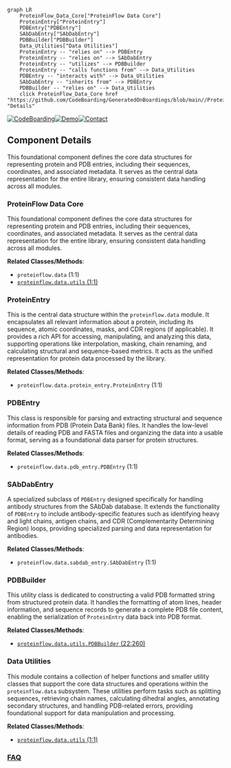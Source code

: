 ```mermaid
graph LR
    ProteinFlow_Data_Core["ProteinFlow Data Core"]
    ProteinEntry["ProteinEntry"]
    PDBEntry["PDBEntry"]
    SAbDabEntry["SAbDabEntry"]
    PDBBuilder["PDBBuilder"]
    Data_Utilities["Data Utilities"]
    ProteinEntry -- "relies on" --> PDBEntry
    ProteinEntry -- "relies on" --> SAbDabEntry
    ProteinEntry -- "utilizes" --> PDBBuilder
    ProteinEntry -- "calls functions from" --> Data_Utilities
    PDBEntry -- "interacts with" --> Data_Utilities
    SAbDabEntry -- "inherits from" --> PDBEntry
    PDBBuilder -- "relies on" --> Data_Utilities
    click ProteinFlow_Data_Core href "https://github.com/CodeBoarding/GeneratedOnBoardings/blob/main//ProteinFlow/ProteinFlow_Data_Core.md" "Details"
```
[![CodeBoarding](https://img.shields.io/badge/Generated%20by-CodeBoarding-9cf?style=flat-square)](https://github.com/CodeBoarding/GeneratedOnBoardings)[![Demo](https://img.shields.io/badge/Try%20our-Demo-blue?style=flat-square)](https://www.codeboarding.org/demo)[![Contact](https://img.shields.io/badge/Contact%20us%20-%20contact@codeboarding.org-lightgrey?style=flat-square)](mailto:contact@codeboarding.org)

## Component Details

This foundational component defines the core data structures for representing protein and PDB entries, including their sequences, coordinates, and associated metadata. It serves as the central data representation for the entire library, ensuring consistent data handling across all modules.

### ProteinFlow Data Core
This foundational component defines the core data structures for representing protein and PDB entries, including their sequences, coordinates, and associated metadata. It serves as the central data representation for the entire library, ensuring consistent data handling across all modules.


**Related Classes/Methods**:

- `proteinflow.data` (1:1)
- <a href="https://github.com/adaptyvbio/ProteinFlow/blob/master/proteinflow/data/utils.py#L1-L1" target="_blank" rel="noopener noreferrer">`proteinflow.data.utils` (1:1)</a>


### ProteinEntry
This is the central data structure within the `proteinflow.data` module. It encapsulates all relevant information about a protein, including its sequence, atomic coordinates, masks, and CDR regions (if applicable). It provides a rich API for accessing, manipulating, and analyzing this data, supporting operations like interpolation, masking, chain renaming, and calculating structural and sequence-based metrics. It acts as the unified representation for protein data processed by the library.


**Related Classes/Methods**:

- `proteinflow.data.protein_entry.ProteinEntry` (1:1)


### PDBEntry
This class is responsible for parsing and extracting structural and sequence information from PDB (Protein Data Bank) files. It handles the low-level details of reading PDB and FASTA files and organizing the data into a usable format, serving as a foundational data parser for protein structures.


**Related Classes/Methods**:

- `proteinflow.data.pdb_entry.PDBEntry` (1:1)


### SAbDabEntry
A specialized subclass of `PDBEntry` designed specifically for handling antibody structures from the SAbDab database. It extends the functionality of `PDBEntry` to include antibody-specific features such as identifying heavy and light chains, antigen chains, and CDR (Complementarity Determining Region) loops, providing specialized parsing and data representation for antibodies.


**Related Classes/Methods**:

- `proteinflow.data.sabdab_entry.SAbDabEntry` (1:1)


### PDBBuilder
This utility class is dedicated to constructing a valid PDB formatted string from structured protein data. It handles the formatting of atom lines, header information, and sequence records to generate a complete PDB file content, enabling the serialization of `ProteinEntry` data back into PDB format.


**Related Classes/Methods**:

- <a href="https://github.com/adaptyvbio/ProteinFlow/blob/master/proteinflow/data/utils.py#L22-L260" target="_blank" rel="noopener noreferrer">`proteinflow.data.utils.PDBBuilder` (22:260)</a>


### Data Utilities
This module contains a collection of helper functions and smaller utility classes that support the core data structures and operations within the `proteinflow.data` subsystem. These utilities perform tasks such as splitting sequences, retrieving chain names, calculating dihedral angles, annotating secondary structures, and handling PDB-related errors, providing foundational support for data manipulation and processing.


**Related Classes/Methods**:

- <a href="https://github.com/adaptyvbio/ProteinFlow/blob/master/proteinflow/data/utils.py#L1-L1" target="_blank" rel="noopener noreferrer">`proteinflow.data.utils` (1:1)</a>




### [FAQ](https://github.com/CodeBoarding/GeneratedOnBoardings/tree/main?tab=readme-ov-file#faq)